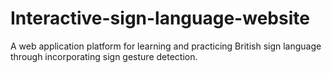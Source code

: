 # Interactive-sign-language-website
A web application platform for learning and practicing British sign language through incorporating sign gesture detection. 

